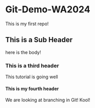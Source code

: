 # Git-Demo-WA2024

This is my first repo!

## This is a Sub Header
here is the body!

### This is a third header
This tutorial is going well


#### This is my fourth header
We are looking at branching in Git! Kool!